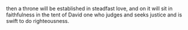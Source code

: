 then a throne will be established in steadfast love, and on it will sit in faithfulness in the tent of David one who judges and seeks justice and is swift to do righteousness.
